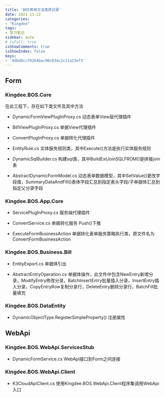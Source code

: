 ```yaml
---
title: 'BOS常用方法类库记录'
date: 2021-11-22
categories:
- "Kingdee"
tags:
- 学习笔记
sidebar: auto
# isFull: true
isShowComments: true
isShowIndex: false
keys: 
- '4dbd8ccf0264bac90c034c2c21a23ef3'
---
```


## Form 

### Kingdee.BOS.Core

在此工程下，存在如下类文件及其中方法

- DynamicFormViewPlugInProxy.cs 动态表单View层代理插件

- BillViewPlugInProxy.cs 单据View代理插件

- ConvertPlugInProxy.cs 单据转化代理插件 

- EntityRule.cs 实体服务规则类，其中Execute()方法是执行实体服务规则

- DynamicSqlBuilder.cs 构建sql类，其中BuildExtJoinSQLFROM()是拼接join表

- AbstractDynamicFormModel.cs 动态表单数据模型，其中SetValue()更改字段值，SummaryDataAndFill()表体字段汇总到指定表头字段/子单据体汇总到指定父分录字段

### Kingdee.BOS.App.Core

- ServicePlugInProxy.cs 服务端代理插件

- ConvertService.cs  单据转化服务  Push()下推

- ExecuteFormBusinessAction 单据转化表单服务策略执行类，原文件名为ConvertFormBusinessAction


### Kingdee.BOS.Business.Bill

- EntityExport.cs 单据体引出

- AbstractEntryOperation.cs 单据体操作，此文件中包含NewEntry新增分录，ModifyEntry修改分录，BatchInsertEntry批量插入分录，InsertEntry插入分录，CopyEntryRow复制分录行，DeleteEntry删除分录行，BatchFill批量填充

### Kingdee.BOS.DataEntity

- DynamicObjectType.RegisterSimpleProperty() 注册属性

## WebApi

### Kingdee.BOS.WebApi.ServicesStub

- DynamicFormService.cs WebApi接口到Form之间连接

### Kingdee.BOS.WebApi.Client

- K3CloudApiClient.cs  使用Kingdee.BOS.WebApi.Client程序集调用WebApi入口
